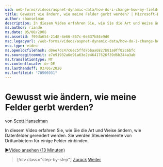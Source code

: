 ```yaml
---
uid: web-forms/videos/aspnet-dynamic-data/how-do-i-change-how-my-fields-render
title: Gewusst wie ändern, wie meine Felder gerbt werden? | Microsoft-Dokumentation
author: shanselman
description: In diesem Video erfahren Sie, wie Sie die Art und Weise ändern, wie Datenfelder gerendert werden. Sie werden Steuerelemente von Drittanbietern für einige Felder einbinden.
ms.author: riande
ms.date: 05/08/2008
ms.assetid: f99da654-2148-4e66-867c-6e837b84e9d0
msc.legacyurl: /web-forms/videos/aspnet-dynamic-data/how-do-i-change-how-my-fields-render
msc.type: video
ms.openlocfilehash: d0ee7dc47c6ec5ffd76baa6827b81a9ff02c6bfc
ms.sourcegitcommit: e7e91932a6e91a63e2e46417626f39d6b244a3ab
ms.translationtype: MT
ms.contentlocale: de-DE
ms.lasthandoff: 03/06/2020
ms.locfileid: "78506931"
---
```

# <a name="how-do-i-change-how-my-fields-render"></a>Gewusst wie ändern, wie meine Felder gerbt werden?

von [Scott Hanselman](https://github.com/shanselman)

In diesem Video erfahren Sie, wie Sie die Art und Weise ändern, wie Datenfelder gerendert werden. Sie werden Steuerelemente von Drittanbietern für einige Felder einbinden.

[&#9654;Video ansehen (13 Minuten)](https://channel9.msdn.com/Blogs/ASP-NET-Site-Videos/how-do-i-change-how-my-fields-render)

> [!div class="step-by-step"]
> [Zurück](how-do-i-enable-inline-gridview-editing.md)
> [Weiter](how-do-i-handle-business-logic-exceptions.md)
